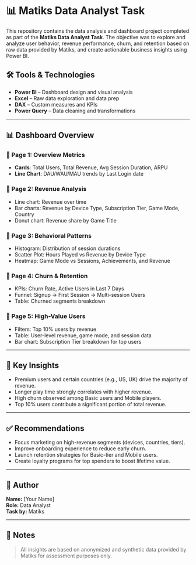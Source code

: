 # 📊 Matiks Data Analyst Task

This repository contains the data analysis and dashboard project completed as part of the **Matiks Data Analyst Task**. 
The objective was to explore and analyze user behavior, revenue performance, churn, and retention based on raw data provided by Matiks, and create actionable business insights using Power BI.


## 🛠️ Tools & Technologies

- **Power BI** – Dashboard design and visual analysis
- **Excel** – Raw data exploration and data prep
- **DAX** – Custom measures and KPIs
- **Power Query** – Data cleaning and transformations

---

## 📊 Dashboard Overview

### 🔹 Page 1: Overview Metrics
- **Cards**: Total Users, Total Revenue, Avg Session Duration, ARPU
- **Line Chart**: DAU/WAU/MAU trends by Last Login date

### 🔹 Page 2: Revenue Analysis
- Line chart: Revenue over time
- Bar charts: Revenue by Device Type, Subscription Tier, Game Mode, Country
- Donut chart: Revenue share by Game Title

### 🔹 Page 3: Behavioral Patterns
- Histogram: Distribution of session durations
- Scatter Plot: Hours Played vs Revenue by Device Type
- Heatmap: Game Mode vs Sessions, Achievements, and Revenue

### 🔹 Page 4: Churn & Retention
- KPIs: Churn Rate, Active Users in Last 7 Days
- Funnel: Signup → First Session → Multi-session Users
- Table: Churned segments breakdown

### 🔹 Page 5: High-Value Users
- Filters: Top 10% users by revenue
- Table: User-level revenue, game mode, and session data
- Bar chart: Subscription Tier breakdown for top users

---

## 📌 Key Insights

- Premium users and certain countries (e.g., US, UK) drive the majority of revenue.
- Longer play time strongly correlates with higher revenue.
- High churn observed among Basic users and Mobile players.
- Top 10% users contribute a significant portion of total revenue.

---

## ✅ Recommendations

- Focus marketing on high-revenue segments (devices, countries, tiers).
- Improve onboarding experience to reduce early churn.
- Launch retention strategies for Basic-tier and Mobile users.
- Create loyalty programs for top spenders to boost lifetime value.

---

## 🧠 Author

**Name:** [Your Name]  
**Role:** Data Analyst  
**Task by:** Matiks  

---

## 📎 Notes

> All insights are based on anonymized and synthetic data provided by Matiks for assessment purposes only.


